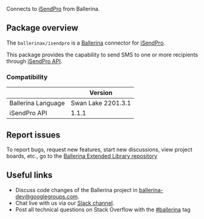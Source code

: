 Connects to [iSendPro](https://www.isendpro.com/docs/?type=7) from Ballerina.

## Package overview

The `ballerinax/isendpro` is a [Ballerina](https://ballerina.io/) connector for [iSendPro](https://en.isendpro.com/).  

This package provides the capability to send SMS to one or more recipients through [iSendPro API](https://www.isendpro.com/docs/?type=7).

### Compatibility
|                    | Version         |
|--------------------|-----------------|
| Ballerina Language | Swan Lake 2201.3.1|
| iSendPro API       | 1.1.1           |
 
## Report issues
To report bugs, request new features, start new discussions, view project boards, etc., go to the [Ballerina Extended Library repository](https://github.com/ballerina-platform/ballerina-extended-library)

## Useful links
- Discuss code changes of the Ballerina project in [ballerina-dev@googlegroups.com](mailto:ballerina-dev@googlegroups.com).
- Chat live with us via our [Slack channel](https://ballerina.io/community/slack/).
- Post all technical questions on Stack Overflow with the [#ballerina](https://stackoverflow.com/questions/tagged/ballerina) tag
